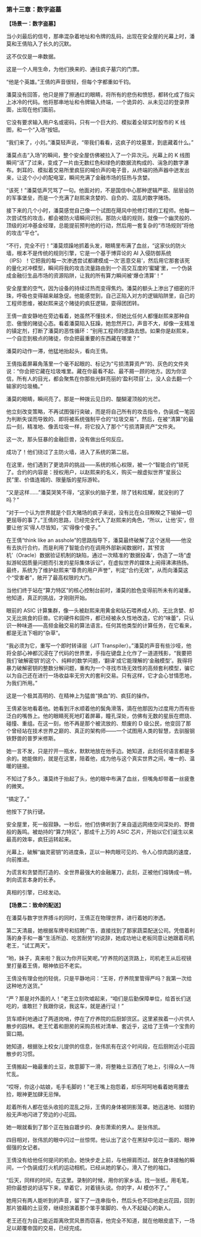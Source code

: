 ﻿### **第十三章：数字盗墓**

**【场景一：数字盗墓】**

当小刘最后的信号，那串混杂着地址和令牌的乱码，出现在安全屋的光幕上时，潘莫和王倩陷入了长久的沉默。

这不仅仅是一串数据。

这是一个人用生命，为他们换来的、通往疯子墓穴的门票。

“他是个英雄。”王倩的声音很轻，但每个字都重如千钧。

潘莫没有回答，他只是擦了擦通红的眼睛，将所有的悲伤和愤怒，都转化成了指尖上冰冷的代码。他将那串地址和令牌输入终端，一个诡异的、从未见过的登录界面，出现在他们面前。

它没有要求输入用户名或密码，只有一个巨大的、模拟着全球实时股市的 K 线图，和一个“入场”按钮。

“我们来了，小刘。”潘莫轻声说，“带我们看看，这疯子的坟墓里，到底藏着什么。”

潘莫点击“入场”的瞬间，整个安全屋仿佛被拉入了一个异次元。光幕上的 K 线图瞬间“活”了过来，变成了一片由无数红色和绿色的数据流构成的、湍急的数字瀑布。刺耳的、模拟着交易所里疯狂的喊价声的电子音，从终端的扬声器中迸发出来，让这个小小的配电室，瞬间充满了金融市场的狂热与贪婪。

“该死！”潘莫低声咒骂了一句。他面对的，不是国信中心那种逻辑严密、层层设防的军事堡垒，而是一个充满了赵熙来贪婪的、自负的、混乱的数字赌场。

接下来的几个小时，潘莫感觉自己像一个试图在飓风中抢修灯塔的工程师。他每一次尝试性的攻击，都会被防火墙瞬间识别。那防火墙的规则，就像一个幽灵般的、顶级的对冲基金经理，总能提前预判他的行动，然后用一套复杂的“市场规则”将他的攻击“平仓”。

“不行，完全不行！”潘莫烦躁地抓着头发，眼睛里布满了血丝，“这家伙的防火墙，根本不是传统的规则引擎，它是一个基于博弈论的 AI 入侵防御系统（IPS）！它把我的每一次渗透尝试都建模成一次‘恶意交易’，然后用它那套该死的量化对冲模型，瞬间将我的攻击流量路由到一个高交互度的‘蜜罐’里，一个伪装成金融衍生品市场的资源陷阱，让我的所有算力瞬间被‘爆仓清算’！”

安全屋里的空气，因为设备的持续过热而变得焦灼。潘莫的额头上渗出了细密的汗珠，呼吸也变得越来越急促。他能感觉到，自己正陷入对方的逻辑陷阱里，自己的工程师思维，被赵熙来这个赌徒的疯狂逻辑，耍得团团转。

王倩一直安静地在旁边看着，她虽然不懂技术，但她比任何人都懂赵熙来那种自恋、傲慢的赌徒心态。看着潘莫陷入狂躁，她忽然开口，声音不大，却像一支精准的镇定剂，打断了潘莫的恶性循环：“别用工程师的思路去想。如果你是赵熙来，一个自恋到极点的赌徒，你会把最重要的东西藏在哪里？”

潘莫的动作一滞，他猛地抬起头，看向王倩。

王倩指着屏幕角落里一个毫不起眼的、标记为“亏损清算资产”的、灰色的文件夹说：“你会把它藏在垃圾堆里。藏在你最看不起、最不屑一顾的地方。因为你坚信，所有人的目光，都会聚焦在你那些光鲜亮丽的‘盈利项目’上，没人会去翻一个输家的垃圾桶。”

潘莫的眼睛，瞬间亮了。那是一种拨云见日的、醍醐灌顶般的光芒。

他立刻改变策略，不再试图强行突破，而是将自己所有的攻击指令，伪装成一笔因为判断失误而导致的、即将被系统强制平仓的“垃圾交易”，然后，在被“清算”的最后一刻，精准地、像丢垃圾一样，将它投入了那个“亏损清算资产”文件夹。

这一次，那头狂暴的金融巨兽，没有做出任何反应。

成功了！他们绕过了主防火墙，进入了系统的第二层。

在这里，他们遇到了更诡异的挑战——系统的核心权限，被一个“智能合约”锁死了。合约的内容是：授权用户，以赵熙来的名义，购买一艘虚拟世界“星辰公民”里、价值连城的、限量版的星际游轮。

“又是这样……”潘莫哭笑不得，“这家伙的脑子里，除了钱和炫耀，就没别的了吗？”

“对于一个认为世界就是个巨大赌场的疯子来说，没有比在众目睽睽之下输掉一切更屈辱的事了。”王倩的思路，已经完全代入了赵熙来的角色，“所以，让他‘买’，但要让他‘买’得人尽皆知，‘买’得像个傻子。”

在王倩“think like an asshole”的思路指导下，潘莫最终破解了这个迷局——他没有去执行合约，而是利用了智能合约在调用外部新闻数据时，其‘预言机’（Oracle）数据验证机制的缺陷，通过一次精准的‘数据投毒’，伪造了一场“虚拟游轮因质量问题而引发的星际集体诉讼”，在虚拟世界的媒体上闹得沸沸扬扬。最终，系统为了维护赵熙来“尊贵的用户声誉”，判定“合约无效”，从而向潘莫这个“受害者”，敞开了最高权限的大门。

当他们终于站在“算力特区”的核心控制台前时，潘莫的脸色变得前所未有的凝重。他知道，真正的挑战，才刚刚开始。

眼前的 ASIC 计算集群，像一头被赵熙来用黄金和钻石喂养成人的、无比贪婪、却又无比挑食的巨兽。它的硬件和固件，都已经被永久性地改造，它的“味蕾”，只认识一种味道——高频金融交易的算法语言。任何其他类型的计算任务，在它看来，都是无法下咽的“杂草”。

“我必须为它，重写一个即时转译层（JIT Transpiler）。”潘莫的声音有些沙哑，他将全部心神都沉浸在了代码的世界里，手指在键盘上化作了一道道残影，“我要把我们‘破解密钥’的这个、纯粹的数学问题，‘翻译’成它能理解的‘金融模型’。我得将暴力破解密钥的整数分解问题，重构为一个寻找市场无效性的高频套利模型，骗它以为自己还在进行一场收益率无穷大的套利交易。只有这样，它才会心甘情愿地，为我们所用。”

这是一个极其高明的、在精神上为猛兽“换血”的、疯狂的操作。

王倩紧张地看着他。她看到汗水顺着他的鬓角滑落，滴在他那因为过度用力而有些泛白的嘴唇上。他的眼睛死死地盯着屏幕，瞳孔深处，仿佛有无数的星辰在燃烧、碰撞、重组。在这一刻，他不再是那个被流放的、颓废的 D 级公民，他变回了那个曾经站在技术世界之巅的、真正的架构师——一个试图用人类的智慧，去驯服钢铁野兽的普罗米修斯。

她一言不发，只是拧开一瓶水，默默地放在他手边。她知道，此刻任何语言都是多余的。她能做的，就是在这里，陪着他，成为他与这个真实世界之间，唯一的、温暖的链接。

不知过了多久，潘莫终于抬起了头，他的眼中布满了血丝，但嘴角却带着一丝疲惫的微笑。

“搞定了。”

他按下了执行键。

安全屋里，死一般寂静。一秒后，他们仿佛听到了来自遥远网络空间深处的、野兽般的轰鸣。被劫持的“算力特区”，那成千上万的 ASIC 芯片，开始以它们诞生以来最高的效率，疯狂运转起来。

光幕上，破解“幽灵密钥”的进度条，正以一种肉眼可见的、令人心惊肉跳的速度，向前推进。

为谎言和贪婪而打造的、全世界最强大的金融屠刀，此刻，正被他们熔铸成一柄，刺向谎言本身的长矛。

真相的引擎，已经发动。

**【场景二：致命的配送】**

在潘莫与数字世界搏斗的同时，王倩正在物理世界，进行着她的渗透。

第二天清晨，她根据车牌号和招聘广告，直接找到了那家蔬菜配送公司。凭借着利落的身手和一番“生活所迫、吃苦耐劳”的说辞，她成功地让老板同意让她跟着司机老王，“试工两天”。

“哟，妹子，真来啦？我以为你开玩笑呢。”疗养院的送货路上，司机老王从后视镜里打量着王倩，眼神依旧不老实。

王倩没有理会他的轻佻，只是平静地问：“王哥，疗养院里管得严吗？我第一次给这种地方送货。”

“严？那是对外面的人！”老王立刻吹嘘起来，“咱们是后勤保障单位，给首长们送吃的，谁敢拦？我跟你说，我这车，就是通行证！”

货车顺利地通过了两道岗哨，停在了疗养院的后厨卸货区。这里紧挨着一小片供人散步的园林。老王忙着和厨房的采购员核对清单、套近乎，这给了王倩一个宝贵的窗口期。

她知道，根据张上校女儿提供的信息，张伟凯有在这个时间段，在后厨附近小花园散步的习惯。

王倩搬起一箱最重的土豆，故意脚下一滑，将整箱土豆洒在了地上，引得众人一阵忙乱。

“哎呀，你这小姑娘，毛手毛脚的！”老王嘴上抱怨着，却乐呵呵地看着她弯腰去捡，眼神更加肆无忌惮。

趁着所有人都在低头收拾的混乱之际，王倩的身体被阴影笼罩。她迅速地、如猎豹般无声地闪进了旁边的小花园。

她一眼就看到了那个正在独自踱步的、身形萧索的男人。是张伟凯。

四目相对，张伟凯的眼中闪过一丝惊愕。他认出了这个在黑狱中见过一面的、眼神倔强的女记者。

王倩没有给他任何提问的机会。她快步走上前，与他擦肩而过。就在身体接触的瞬间，一个伪装成打火机的运动相机，已经从她的掌心，滑入了他的袖口。

“后天，同样的时间，在这里。录制的时候，用你的家乡话。找一张纸，用毛笔，把你最想说的话写下来，举着它，对着镜头说。你的字，AI 模仿不了。”

她用只有两人能听到的声音，留下了一连串指令，然后头也不回地走出花园，回到那片狼藉的土豆旁，继续扮演着那个笨手笨脚的、令人不起疑心的新人。

老王还在为自己能近距离欣赏风景而窃喜，他完全不知道，就在他眼皮底下，一场足以颠覆帝国的交易，已经完成。
